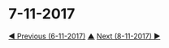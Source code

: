 # 7-11-2017


[◀ Previous (6-11-2017)](https://github.com/humayuns/Workspace/blob/master/Diary/2017/November/6/notebook.md) [▲](https://github.com/humayuns/Workspace/tree/master/Diary/2017/November)
[Next (8-11-2017) ▶](https://github.com/humayuns/Workspace/blob/master/Diary/2017/November/8/notebook.md)